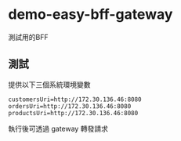 # demo-easy-bff-gateway
測試用的BFF

## 測試
提供以下三個系統環境變數
```
customersUri=http://172.30.136.46:8080
ordersUri=http://172.30.136.46:8080
productsUri=http://172.30.136.46:8080
```

執行後可透過 gateway 轉發請求